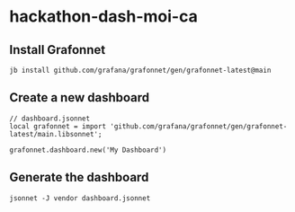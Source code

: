 # hackathon-dash-moi-ca

## Install Grafonnet

```console
jb install github.com/grafana/grafonnet/gen/grafonnet-latest@main
```

## Create a new dashboard

```jsonnet
// dashboard.jsonnet
local grafonnet = import 'github.com/grafana/grafonnet/gen/grafonnet-latest/main.libsonnet';

grafonnet.dashboard.new('My Dashboard')
```

## Generate the dashboard

```console
jsonnet -J vendor dashboard.jsonnet
```

